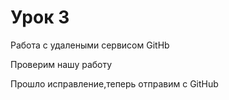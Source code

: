 # Урок 3
Работа с удалеными сервисом GitHb

Проверим нашу работу

Прошло исправление,теперь отправим с GitHub
